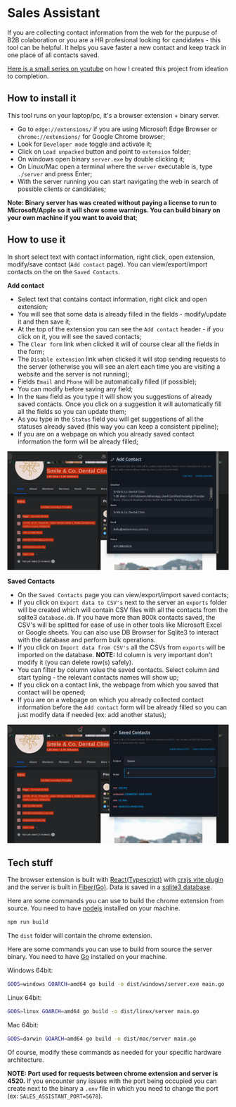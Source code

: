 # Sales Assistant

If you are collecting contact information from the web for the purpuse of B2B colaboration or you are a HR profesional looking for candidates - this tool can be helpful.
It helps you save faster a new contact and keep track in one place of all contacts saved.

[Here is a small series on youtube](https://www.youtube.com/watch?v=2bLVq_9Mh6o&list=PLXiQl3WyCqwR6kVnS5H_DW5l3aEmwZq7a) on how I created this project from ideation to completion.  

## How to install it

This tool runs on your laptop/pc, it's a browser extension + binary server.

- Go to `edge://extensions/` if you are using Microsoft Edge Browser or `chrome://extensions/` for Google Chrome browser;
- Look for `Developer mode` toggle and activate it;
- Click on `Load unpacked` button and point to `extension` folder;
- On windows open binary `server.exe` by double clicking it;
- On Linux/Mac open a terminal where the `server` executable is, type `./server` and press Enter;
- With the server running you can start navigating the web in search of possible clients or candidates;

**Note: Binary server has was created without paying a license to run to Microsoft/Apple so it will show some warnings. You can build binary on your own machine if you want to avoid that**;


## How to use it

In short select text with contact information, right click, open extension, modify/save contact (`Add contact` page). 
You can view/export/import contacts on the on the `Saved Contacts`. 


**Add contact**
- Select text that contains contact information, right click and open extension;
- You will see that some data is already filled in the fields - modify/update it and then save it;
- At the top of the extension you can see the `Add contact` header - if you click on it, you will see the saved contacts;
- The `Clear form` link when clicked it will of course clear all the fields in the form;
- The `Disable extension` link when clicked it will stop sending requests to the server (otherwise you will see an alert each time you are visiting a website and the server is not running);
- Fields `Email` and `Phone` will be automatically filled (if possible); 
- You can modify before saving any field;
- In the `Name` field as you type it will show you suggestions of already saved contacts. Once you click on a suggestion it will automatically fill all the fields so you can update them;
- As you type in the `Status` field you will get suggestions of all the statuses already saved (this way you can keep a consistent pipeline);
- If you are on a webpage on which you already saved contact information the form will be already filled;

![](./pics/1-select-text-right-click-and-open-extension.png)
 

**Saved Contacts**
- On the `Saved Contacts` page you can view/export/import saved contacts; 
- If you click on `Export data to CSV's` next to the server an `exports` folder will be created which will contain CSV files with all the contacts from the sqlite3 `database.db`. If you have more than 800k contacts saved, the CSV's will be splitted for ease of use in other tools like Microsoft Excel or Google sheets. You can also use DB Browser for Sqlite3 to interact with the database and perform bulk operations.
- If you click on `Import data from CSV's` all the CSVs from `exports` will be imported on the database. **NOTE:** Id column is very important don't modify it (you can delete row(s) safely). 
- You can filter by column value the saved contacts. Select column and start typing - the relevant contacts names will show up;
- If you click on a contact link, the webpage from which you saved that contact will be opened;
- If you are on a webpage on which you already collected contact information before the `Add contact` form will be already filled so you can just modify data if needed (ex: add another status);

![](./pics/2-saved-contacts-filter.png)



## Tech stuff

The browser extension is built with [React(Typescript)](https://react.dev/) with [crxjs vite plugin](https://github.com/crxjs/chrome-extension-tools) and the server is built in [Fiber(Go)](https://gofiber.io/). Data is saved in a [sqlite3 database](https://www.sqlite.org/index.html). 


Here are some commands you can use to build the chrome extension from source.
You need to have [nodejs](https://nodejs.org/en) installed on your machine.

```bash
npm run build
```

The `dist` folder will contain the chrome extension. 


Here are some commands you can use to build from source the server binary.
You need to have [Go](https://go.dev/) installed on your machine.

Windows 64bit:
```bash
GOOS=windows GOARCH=amd64 go build -o dist/windows/server.exe main.go
```

Linux 64bit:
```bash
GOOS=linux GOARCH=amd64 go build -o dist/linux/server main.go
```

Mac 64bit:
```bash
GOOS=darwin GOARCH=amd64 go build -o dist/mac/server main.go
```

Of course, modify these commands as needed for your specific hardware architecture.


**NOTE: Port used for requests between chrome extension and server is 4520.**
If you encounter any issues with the port being occupied you can create next to the binary a `.env` file in which you need to change the port (ex: `SALES_ASSISTANT_PORT=5678`).
